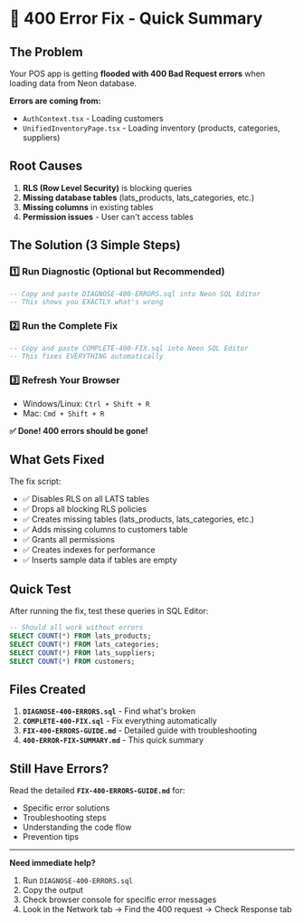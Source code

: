 # 🚨 400 Error Fix - Quick Summary

## The Problem

Your POS app is getting **flooded with 400 Bad Request errors** when loading data from Neon database.

**Errors are coming from:**
- `AuthContext.tsx` - Loading customers
- `UnifiedInventoryPage.tsx` - Loading inventory (products, categories, suppliers)

## Root Causes

1. **RLS (Row Level Security)** is blocking queries
2. **Missing database tables** (lats_products, lats_categories, etc.)
3. **Missing columns** in existing tables
4. **Permission issues** - User can't access tables

## The Solution (3 Simple Steps)

### 1️⃣ Run Diagnostic (Optional but Recommended)

```sql
-- Copy and paste DIAGNOSE-400-ERRORS.sql into Neon SQL Editor
-- This shows you EXACTLY what's wrong
```

### 2️⃣ Run the Complete Fix

```sql
-- Copy and paste COMPLETE-400-FIX.sql into Neon SQL Editor
-- This fixes EVERYTHING automatically
```

### 3️⃣ Refresh Your Browser

- Windows/Linux: `Ctrl + Shift + R`
- Mac: `Cmd + Shift + R`

**✅ Done! 400 errors should be gone!**

## What Gets Fixed

The fix script:
- ✅ Disables RLS on all LATS tables
- ✅ Drops all blocking RLS policies
- ✅ Creates missing tables (lats_products, lats_categories, etc.)
- ✅ Adds missing columns to customers table
- ✅ Grants all permissions
- ✅ Creates indexes for performance
- ✅ Inserts sample data if tables are empty

## Quick Test

After running the fix, test these queries in SQL Editor:

```sql
-- Should all work without errors
SELECT COUNT(*) FROM lats_products;
SELECT COUNT(*) FROM lats_categories;
SELECT COUNT(*) FROM lats_suppliers;
SELECT COUNT(*) FROM customers;
```

## Files Created

1. **`DIAGNOSE-400-ERRORS.sql`** - Find what's broken
2. **`COMPLETE-400-FIX.sql`** - Fix everything automatically
3. **`FIX-400-ERRORS-GUIDE.md`** - Detailed guide with troubleshooting
4. **`400-ERROR-FIX-SUMMARY.md`** - This quick summary

## Still Have Errors?

Read the detailed **`FIX-400-ERRORS-GUIDE.md`** for:
- Specific error solutions
- Troubleshooting steps
- Understanding the code flow
- Prevention tips

---

**Need immediate help?**
1. Run `DIAGNOSE-400-ERRORS.sql`
2. Copy the output
3. Check browser console for specific error messages
4. Look in the Network tab → Find the 400 request → Check Response tab

